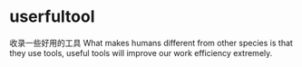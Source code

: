 # userfultool
收录一些好用的工具
What makes humans different from other species is that they use tools, useful tools will improve our work efficiency extremely.
